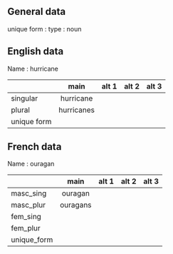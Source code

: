 ## General data

unique form :
type : noun

## English data

Name : hurricane

|             |    main    | alt 1 | alt 2 | alt 3 |
| :---------- | :--------: | :---: | :---: | ----- |
| singular    | hurricane  |       |       |       |
| plural      | hurricanes |       |       |       |
| unique form |            |       |       |       |

## French data

Name : ouragan

|             |   main   | alt 1 | alt 2 | alt 3 |
| :---------- | :------: | :---: | :---: | :---: |
| masc_sing   | ouragan  |       |       |       |
| masc_plur   | ouragans |       |       |       |
| fem_sing    |          |       |       |       |
| fem_plur    |          |       |       |       |
| unique_form |          |       |       |       |



